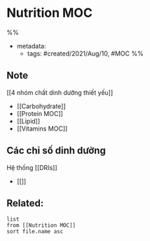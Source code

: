 # Nutrition MOC

%% 
- metadata:
	- tags: #created/2021/Aug/10, #MOC 
%%

## Note
[[4 nhóm chất dinh dưỡng thiết yếu]]
* [[Carbohydrate]]
* [[Protein MOC]]
* [[Lipid]]
* [[Vitamins MOC]]

## Các chỉ số dinh dưỡng
Hệ thống [[DRIs]]
- [[]]

## Related:
```dataview
list
from [[Nutrition MOC]]
sort file.name asc
```

